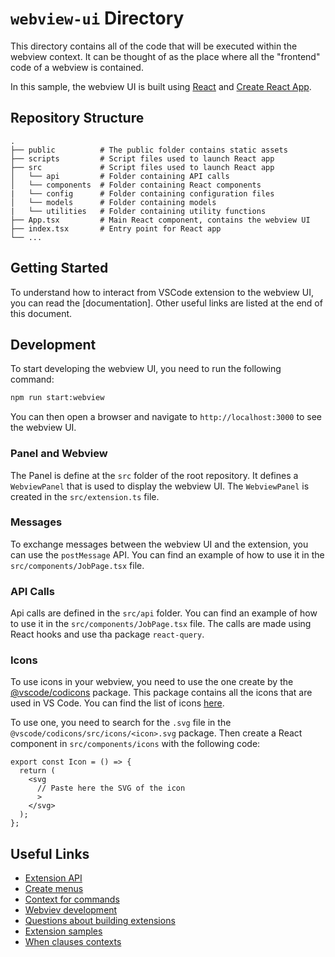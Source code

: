 # `webview-ui` Directory

This directory contains all of the code that will be executed within the webview context. It can be thought of as the place where all the "frontend" code of a webview is contained.

In this sample, the webview UI is built using [React](https://reactjs.org/) and [Create React App](https://create-react-app.dev/).


## Repository Structure

```
.
├── public          # The public folder contains static assets
├── scripts         # Script files used to launch React app
├── src             # Script files used to launch React app
│   └── api         # Folder containing API calls
│   └── components  # Folder containing React components
|   └── config      # Folder containing configuration files
│   └── models      # Folder containing models
|   └── utilities   # Folder containing utility functions
├── App.tsx         # Main React component, contains the webview UI
├── index.tsx       # Entry point for React app
└── ...

```

## Getting Started

To understand how to interact from VSCode extension to the webview UI, you can read the [documentation]. Other useful links are listed at the end of this document.

## Development

To start developing the webview UI, you need to run the following command:

```bash
npm run start:webview
```

You can then open a browser and navigate to `http://localhost:3000` to see the webview UI.

### Panel and Webview

The Panel is define at the `src` folder of the root repository. It defines a `WebviewPanel` that is used to display the webview UI. The `WebviewPanel` is created in the `src/extension.ts` file.

### Messages

To exchange messages between the webview UI and the extension, you can use the `postMessage` API. You can find an example of how to use it in the `src/components/JobPage.tsx` file.

### API Calls

Api calls are defined in the `src/api` folder. You can find an example of how to use it in the `src/components/JobPage.tsx` file. The calls are made using React hooks and use tha package `react-query`.

### Icons

To use icons in your webview, you need to use the one create by the [@vscode/codicons](https://www.npmjs.com/package/@vscode/codicons) package. This package contains all the icons that are used in VS Code. You can find the list of icons [here](https://microsoft.github.io/vscode-codicons/dist/codicon.html).

To use one, you need to search for the `.svg` file in the `@vscode/codicons/src/icons/<icon>.svg` package. Then create a React component in `src/components/icons` with the following code:

```tsx
export const Icon = () => {
  return (
    <svg
      // Paste here the SVG of the icon 
      >
    </svg>
  );
};

```

## Useful Links

- [Extension API](https://code.visualstudio.com/api)
- [Create menus](https://code.visualstudio.com/api/references/contribution-points#contributes.menus)
- [Context for commands](https://code.visualstudio.com/api/references/when-clause-contexts)
- [Webviev development](https://code.visualstudio.com/api/extension-guides/webview)
- [Questions about building extensions](https://www.promyze.com/21-questions-building-vscode-extension/)
- [Extension samples](https://github.com/microsoft/vscode-extension-samples)
- [When clauses contexts](https://code.visualstudio.com/api/references/when-clause-contexts)
